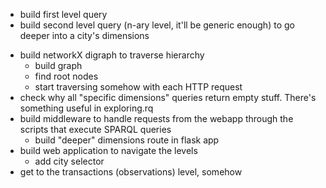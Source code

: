 + build first level query
+ build second level query (n-ary level, it'll be generic enough) to go deeper
  into a city's dimensions
- build networkX digraph to traverse hierarchy
    - build graph
    - find root nodes
    - start traversing somehow with each HTTP request
- check why all "specific dimensions" queries return empty stuff. There's
  something useful in exploring.rq
- build middleware to handle requests from the webapp through the scripts that
  execute SPARQL queries
    + build "deeper" dimensions route in flask app
- build web application to navigate the levels
    - add city selector
- get to the transactions (observations) level, somehow
